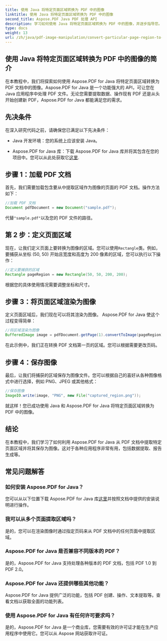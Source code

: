 ```yaml
---
title: 使用 Java 将特定页面区域转换为 PDF 中的图像
linktitle: 使用 Java 将特定页面区域转换为 PDF 中的图像
second_title: Aspose.PDF Java PDF 处理 API
description: 学习如何使用 Java 将特定页面区域转换为 PDF 中的图像，并逐步指导您。探索 Aspose.PDF for Java 强大的 PDF 操作功能。
type: docs
weight: 13
url: /zh/java/pdf-image-manipulation/convert-particular-page-region-to-image-in-pdf-using-java/
---
```


## 使用 Java 将特定页面区域转换为 PDF 中的图像的简介

在本教程中，我们将探索如何使用 Aspose.PDF for Java 将特定页面区域转换为 PDF 文档中的图像。Aspose.PDF for Java 是一个功能强大的 API，可让您在 Java 应用程序中处理 PDF 文件。无论您需要提取数据、操作现有 PDF 还是从头开始创建新 PDF，Aspose.PDF for Java 都能满足您的需求。

## 先决条件

在深入研究代码之前，请确保您已满足以下先决条件：

- Java 开发环境：您的系统上应该安装 Java。

- Aspose.PDF for Java 库：下载 Aspose.PDF for Java 库并将其包含在您的项目中。您可以从此处获取它[这里](https://releases.aspose.com/pdf/java/).

## 步骤 1：加载 PDF 文档

首先，我们需要加载包含要从中提取区域作为图像的页面的 PDF 文档。操作方法如下：

```java
//加载 PDF 文档
Document pdfDocument = new Document("sample.pdf");
```

代替`"sample.pdf"`以及您的 PDF 文件的路径。

## 第 2 步：定义页面区域

现在，让我们定义页面上要转换为图像的区域。您可以使用`Rectangle`类。例如，要捕获从坐标 (50, 50) 开始且宽度和高度为 200 像素的区域，您可以执行以下操作：

```java
//定义要捕获的区域
Rectangle pageRegion = new Rectangle(50, 50, 200, 200);
```

根据您的具体使用情况需要调整坐标和尺寸。

## 步骤 3：将页面区域渲染为图像

定义页面区域后，我们现在可以将其渲染为图像。 Aspose.PDF for Java 使这个过程变得简单：

```java
//将区域渲染为图像
BufferedImage image = pdfDocument.getPage(1).convertToImage(pageRegion);
```

在此示例中，我们正在转换 PDF 文档第一页的区域。您可以根据需要更改页码。

## 步骤 4：保存图像

最后，让我们将捕获的区域保存为图像文件。您可以根据自己的喜好从各种图像格式中进行选择，例如 PNG、JPEG 或其他格式：

```java
//保存图像
ImageIO.write(image, "PNG", new File("captured_region.png"));
```

就这样！您已成功使用 Java 和 Aspose.PDF for Java 将特定页面区域转换为 PDF 中的图像。

## 结论

在本教程中，我们学习了如何利用 Aspose.PDF for Java 从 PDF 文档中提取特定页面区域并将其保存为图像。这对于各种应用程序非常有用，包括数据提取、报告生成等。

## 常见问题解答

### 如何安装 Aspose.PDF for Java？

您可以从以下位置下载 Aspose.PDF for Java 库[这里](https://releases.aspose.com/pdf/java/)并按照文档中提供的安装说明进行操作。

### 我可以从多个页面提取区域吗？

是的，您可以在渲染图像时通过指定页码来从 PDF 文档中的任何页面中提取区域。

### Aspose.PDF for Java 是否兼容不同版本的 PDF？

是的，Aspose.PDF for Java 支持处理各种版本的 PDF 文档，包括 PDF 1.0 到 PDF 2.0。

### Aspose.PDF for Java 还提供哪些其他功能？

Aspose.PDF for Java 提供广泛的功能，包括 PDF 创建、操作、文本提取等。查看文档以获取全面的功能列表。

### 使用 Aspose.PDF for Java 有任何许可要求吗？

是的，Aspose.PDF for Java 是一个商业库，您需要有效的许可证才能在生产应用程序中使用它。您可以从 Aspose 网站获取许可证。